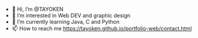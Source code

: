 - 👋 Hi, I’m @TAYOKEN
- 👀 I’m interested in Web DEV and graphic design
- 🌱 I’m currently learning Java, C and Python
- 📫 How to reach me https://tayoken.github.io/portfolio-web/contact.html


<!---
TAYOKEN/TAYOKEN is a ✨ special ✨ repository because its `README.md` (this file) appears on your GitHub profile.
You can click the Preview link to take a look at your changes.
--->
